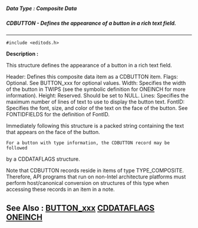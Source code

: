 ##### Data Type : Composite Data
##### CDBUTTON - Defines the appearance of a button in a rich text field.
---
```
#include <editods.h>
```
**Description :**

This structure defines the appearance of a button in a rich text field. 

Header: Defines this composite data item as a CDBUTTON item.
Flags: Optional. See BUTTON_xxx for optional values. 
Width: Specifies the width of the button in TWIPS (see the symbolic definition 
for ONEINCH for more information).
Height: Reserved.  Should be set to NULL.
Lines: Specifies the maximum number of lines of text to use to display the 
button text.
FontID: Specifies the font, size, and color of the text on the face of the 
button. See FONTIDFIELDS for the definition of FontID.

Immediately following this structure is a packed string containing the text 
that appears on the face of the button.

	For a button with type information, the CDBUTTON record may be followed 
by a CDDATAFLAGS structure.

Note that CDBUTTON records reside in items of type TYPE_COMPOSITE. Therefore, 
API programs that run on non-Intel architecture platforms must perform 
host/canonical conversion on structures of this type when accessing these 
records in an item in a note.

**See Also :**
[BUTTON_xxx](/domino-c-api-docs/reference/Symb/BUTTON_xxx)
[CDDATAFLAGS](/domino-c-api-docs/reference/Data/CDDATAFLAGS)
[ONEINCH](/domino-c-api-docs/reference/Symb/ONEINCH)
---
